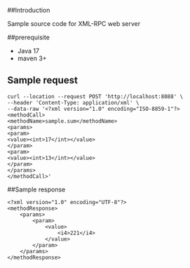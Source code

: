 ##Introduction

Sample source code for XML-RPC web server

##prerequisite

- Java 17
- maven 3+

## Sample request

```
curl --location --request POST 'http://localhost:8088' \
--header 'Content-Type: application/xml' \
--data-raw '<?xml version="1.0" encoding="ISO-8859-1"?>
<methodCall>
<methodName>sample.sum</methodName>
<params>
<param>
<value><int>17</int></value>
</param>
<param>
<value><int>13</int></value>
</param>
</params>
</methodCall>'
```

##Sample response

```
<?xml version="1.0" encoding="UTF-8"?>
<methodResponse>
    <params>
        <param>
            <value>
                <i4>221</i4>
            </value>
        </param>
    </params>
</methodResponse>
```